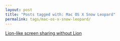 ```yaml
---
layout: post
title: "Posts tagged with: Mac OS X Snow Leopard"
permalink: tags/mac-os-x-snow-leopard/
---
```

[Lion-like screen sharing without Lion](/2011/09/lion-like-screen-sharing-without-lion)
